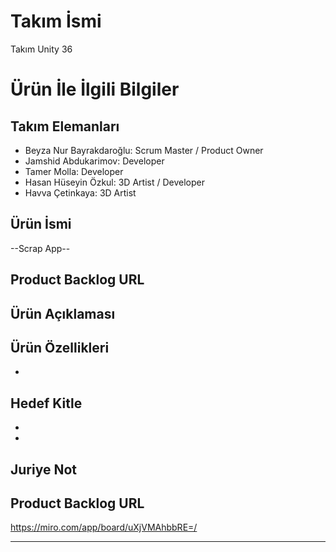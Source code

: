 ﻿# **Takım İsmi**

Takım Unity 36

# Ürün İle İlgili Bilgiler

## Takım Elemanları
- Beyza Nur Bayrakdaroğlu: Scrum Master / Product Owner
- Jamshid Abdukarimov: Developer
- Tamer Molla: Developer
- Hasan Hüseyin Özkul: 3D Artist / Developer
- Havva Çetinkaya: 3D Artist

## Ürün İsmi

--Scrap App--

## Product Backlog URL


## Ürün Açıklaması


## Ürün Özellikleri

-    
## Hedef Kitle

- 
- 


## Juriye Not

## Product Backlog URL
https://miro.com/app/board/uXjVMAhbbRE=/

---
